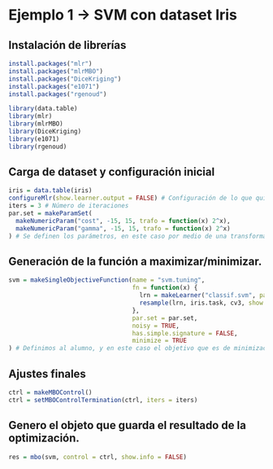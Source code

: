 # Ejemplo 1 -> SVM con dataset Iris
## Instalación de librerías
``` r
install.packages("mlr")
install.packages("mlrMBO")
install.packages("DiceKriging")
install.packages("e1071")
install.packages("rgenoud")

library(data.table)
library(mlr)
library(mlrMBO)
library(DiceKriging)
library(e1071)
library(rgenoud)
```

## Carga de dataset y configuración inicial
``` r
iris = data.table(iris)
configureMlr(show.learner.output = FALSE) # Configuración de lo que quiero ver durante el ajuste de parámetros
iters = 3 # Número de iteraciones
par.set = makeParamSet(
  makeNumericParam("cost", -15, 15, trafo = function(x) 2^x),
  makeNumericParam("gamma", -15, 15, trafo = function(x) 2^x)
) # Se definen los parámetros, en este caso por medio de una transformación
```

## Generación de la función a maximizar/minimizar.
``` r
svm = makeSingleObjectiveFunction(name = "svm.tuning",
                                  fn = function(x) {
                                    lrn = makeLearner("classif.svm", par.vals = x)
                                    resample(lrn, iris.task, cv3, show.info = FALSE)$aggr
                                  },
                                  par.set = par.set,
                                  noisy = TRUE,
                                  has.simple.signature = FALSE,
                                  minimize = TRUE
) # Definimos al alumno, y en este caso el objetivo que es de minimización de error.
```

## Ajustes finales
``` r
ctrl = makeMBOControl()
ctrl = setMBOControlTermination(ctrl, iters = iters)
```

## Genero el objeto que guarda el resultado de la optimización.
``` r
res = mbo(svm, control = ctrl, show.info = FALSE)
```
